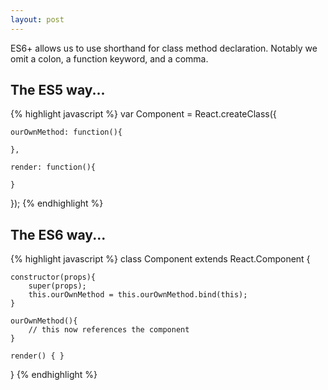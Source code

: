 ```yaml
---
layout: post
---
```


ES6+ allows us to use shorthand for class method declaration. Notably we omit a colon, a function keyword, and a comma.

## The ES5 way...

{% highlight javascript %}
var Component = React.createClass({
	
	ourOwnMethod: function(){

	},

	render: function(){

	}

});
{% endhighlight %}

## The ES6 way...

{% highlight javascript %}
class Component extends React.Component {

	constructor(props){
		super(props);
		this.ourOwnMethod = this.ourOwnMethod.bind(this);
	}

	ourOwnMethod(){
		// this now references the component
	}

	render() { }

}
{% endhighlight %}

